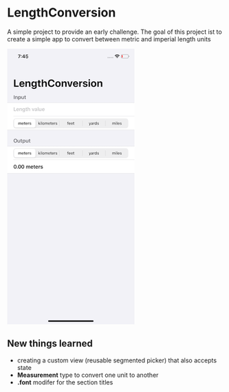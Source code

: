 # LengthConversion

A simple project to provide an early challenge.
The goal of this project ist to create a simple app to convert between metric and imperial length units

![App screenshot](LengthConversion.png)


## New things learned
- creating a custom view (reusable segmented picker) that also accepts state
- **Measurement** type to convert one unit to another
- **.font** modifer for the section titles
